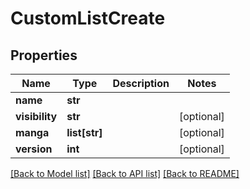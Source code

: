 # CustomListCreate

## Properties
Name | Type | Description | Notes
------------ | ------------- | ------------- | -------------
**name** | **str** |  | 
**visibility** | **str** |  | [optional] 
**manga** | **list[str]** |  | [optional] 
**version** | **int** |  | [optional] 

[[Back to Model list]](../README.md#documentation-for-models) [[Back to API list]](../README.md#documentation-for-api-endpoints) [[Back to README]](../README.md)

